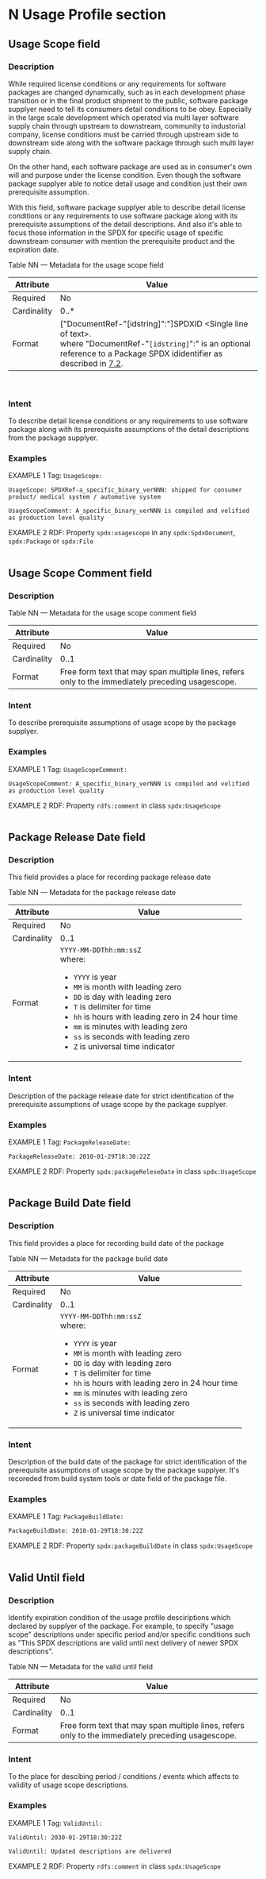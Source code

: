 # N Usage Profile section

## Usage Scope field <a name="N.1"></a>

### Description

While required license conditions or any requirements for software packages are changed dynamically, such as in each development phase transition or in the final product shipment to the public, software package supplyer need to tell its consumers detail conditions to be obey.
Especially in the large scale development which operated via multi layer software supply chain through upstream to downstream, community to industorial company, license conditions must be carried through upstream side to downstream side along with the software package through such multi layer supply chain.

On the other hand, each software package are used as in consumer's own will and purpose under the license condition. Even though the software package supplyer able to notice detail usage and condition just their own prerequisite assumption.

With this field, software package supplyer able to describe detail license conditions or any requirements to use software package along with its prerequisite assumptions of the detail descriptions. And also it's able to focus those information in the SPDX for specific usage of specific downstream consumer with mention the prerequisite product and the expiration date. 


Table NN — Metadata for the usage scope field

| Attribute | Value |
| --------- | ----- |
| Required | No |
| Cardinality | 0..* |
| Format | ["DocumentRef-"[idstring]":"]SPDXID \<Single line of text\>. <br>where "DocumentRef-"`[idstring]`":" is an optional reference to a Package SPDX ididentifier as described in [7.2](package-information.md#7.2).<br> |

<br>

### Intent

To describe detail license conditions or any requirements to use software package along with its prerequisite assumptions of the detail descriptions from the package supplyer.

### Examples

EXAMPLE 1 Tag: `UsageScope:`

```text
UsageScope: SPDXRef-a_specific_binary_verNNN: shipped for consumer product/ medical system / automotive system
```

```text
UsageScopeComment: A_specific_binary_verNNN is compiled and velified as production level quality
```

EXAMPLE 2 RDF: Property `spdx:usagescope` in any `spdx:SpdxDocument`, `spdx:Package` or `spdx:File`

```text
```

## Usage Scope Comment field <a name="N.1"></a>

### Description

Table NN — Metadata for the usage scope comment field

| Attribute | Value |
| --------- | ----- |
| Required | No |
| Cardinality | 0..1 |
| Format | Free form text that may span multiple lines, refers only to the immediately preceding usagescope.  |


### Intent

To describe prerequisite assumptions of usage scope by the package supplyer.

### Examples

EXAMPLE 1 Tag: `UsageScopeComment:`

```text
UsageScopeComment: A_specific_binary_verNNN is compiled and velified as production level quality
```

EXAMPLE 2 RDF: Property `rdfs:comment` in class `spdx:UsageScope`

```text
```

## Package Release Date field 

### Description

This field provides a place for recording package release date

Table NN — Metadata for the package release date

| Attribute | Value |
| --------- | ----- |
| Required | No |
| Cardinality | 0..1 |
| Format | `YYYY-MM-DDThh:mm:ssZ`<br>where:<br><ul><li>`YYYY` is year</li><li>`MM` is month with leading zero</li><li>`DD` is day with leading zero</li><li>`T` is delimiter for time</li><li>`hh` is hours with leading zero in 24 hour time</li><li>`mm` is minutes with leading zero</li><li>`ss` is seconds with leading zero</li><li>`Z` is universal time indicator</li></ul> |


### Intent

Description of the package release date for strict identification of the prerequisite assumptions of usage scope by the package supplyer.

### Examples

EXAMPLE 1 Tag: `PackageReleaseDate:`

```text
PackageReleaseDate: 2010-01-29T18:30:22Z
```

EXAMPLE 2 RDF: Property `spdx:packageReleseDate` in class `spdx:UsageScope`

```text
```


## Package Build Date field

### Description

This field provides a place for recording build date of the package 

Table NN — Metadata for the package build date

| Attribute | Value |
| --------- | ----- |
| Required | No |
| Cardinality | 0..1 |
| Format | `YYYY-MM-DDThh:mm:ssZ`<br>where:<br><ul><li>`YYYY` is year</li><li>`MM` is month with leading zero</li><li>`DD` is day with leading zero</li><li>`T` is delimiter for time</li><li>`hh` is hours with leading zero in 24 hour time</li><li>`mm` is minutes with leading zero</li><li>`ss` is seconds with leading zero</li><li>`Z` is universal time indicator</li></ul> |


### Intent

Description of the build date of the package for strict identification of the prerequisite assumptions of usage scope by the package supplyer.
It's recoreded from build system tools or date field of the package file.

### Examples

EXAMPLE 1 Tag: `PackageBuildDate:`

```text
PackageBuildDate: 2010-01-29T18:30:22Z
```

EXAMPLE 2 RDF: Property `spdx:packageBuildDate` in class `spdx:UsageScope`

```text
```

## Valid Until field

### Description

Identify expiration condition of the usage profile desciriptions which declared by supplyer of the package.
For example, to specify "usage scope" descriptions under specific period and/or specific conditions such as "This SPDX descriptions are valid until next delivery of newer SPDX descriptions". 

Table NN — Metadata for the valid until field

| Attribute | Value |
| --------- | ----- |
| Required | No |
| Cardinality | 0..1 |
| Format | Free form text that may span multiple lines, refers only to the immediately preceding usagescope.  |


### Intent

To the place for descibing period / conditions / events which affects to validity of usage scope descriptions.

### Examples

EXAMPLE 1 Tag: `ValidUntil:`

```text
ValidUntil: 2030-01-29T18:30:22Z
```
```text
ValidUntil: Updated descriptions are delivered
```


EXAMPLE 2 RDF: Property `rdfs:comment` in class `spdx:UsageScope`

```text
```
